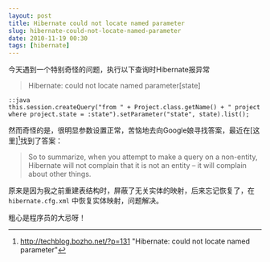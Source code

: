 ```yaml
---
layout: post
title: Hibernate could not locate named parameter
slug: hibernate-could-not-locate-named-parameter
date: 2010-11-19 00:30
tags: [hibernate]
---
```


今天遇到一个特别奇怪的问题，执行以下查询时Hibernate报异常 

> Hibernate: could not locate named parameter[state]


    ::java
    this.session.createQuery("from " + Project.class.getName() + " project where project.state = :state").setParameter("state", state).list();

然而奇怪的是，很明显参数设置正常，苦恼地去向Google娘寻找答案，最近在[这里][^1]找到了答案：

> So to summarize, when you attempt to make a query on a non-entity, Hibernate will not complain that it is not an entity – it will complain about other things.

原来是因为我之前重建表结构时，屏蔽了无关实体的映射，后来忘记恢复了，在 `hibernate.cfg.xml` 中恢复实体映射，问题解决。

粗心是程序员的大忌呀！

[^1]: http://techblog.bozho.net/?p=131 "Hibernate: could not locate named parameter"
